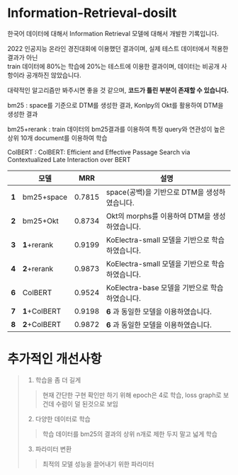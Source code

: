# Information-Retrieval-dosilt

한국어 데이터에 대해서 Information Retrieval 모델에 대해서 개발한 기록입니다. 

2022 인공지능 온라인 경진대회에 이용했던 결과이며, 실제 테스트 데이터에서 적용한 결과가 아닌  
train 데이터에 80%는 학습에 20%는 테스트에 이용한 결과이며, 데이터는 비공개 사항이라 공개하진 않았습니다. 

대략적인 알고리즘만 봐주시면 좋을 것 같으며, **코드가 틀린 부분이 존재할 수 있습니다.**

bm25 : space를 기준으로 DTM를 생성한 결과, Konlpy의 Okt를 활용하여 DTM을 생성한 결과 

bm25+rerank : train 데이터의 bm25결과를 이용하여 특정 query와 연관성이 높은 상위 10개 document를 이용하여 학습

ColBERT : ColBERT: Efficient and Effective Passage Search via Contextualized Late Interaction over BERT  


| |모델|MRR|설명|
|--|------|---|---|
|**1**|bm25+space|0.7815|space(공백)을 기반으로 DTM을 생성하였습니다.|
|**2**|bm25+Okt|0.8734|Okt의 morphs를 이용하여 DTM을 생성하였습니다.|
|**3**|**1**+rerank|0.9199|KoElectra-small 모델을 기반으로 학습하였습니다.|
|**4**|**2**+rerank|0.9873|KoElectra-small 모델을 기반으로 학습하였습니다.|
|**6**|ColBERT|0.9524|KoElectra-base 모델을 기반으로 학습하였습니다.|
|**7**|**1**+ColBERT|0.9198|**6** 과 동일한 모델을 이용하였습니다.|
|**8**|**2**+ColBERT|0.9872|**6** 과 동일한 모델을 이용하였습니다.|  


# 추가적인 개선사항
> 1. 학습을 좀 더 길게
> > 현재 간단한 구현 확인만 하기 위해 epoch은 4로 학습, loss graph로 보건데 수렴이 덜 된것으로 보임
> 2. 다양한 데이터로 학습
> > 학습 데이터를 bm25의 결과의 상위 n개로 제한 두지 말고 넓게 학습
> 3. 파라미터 변환
> > 최적의 모델 성능을 끌어내기 위한 파라미터 
